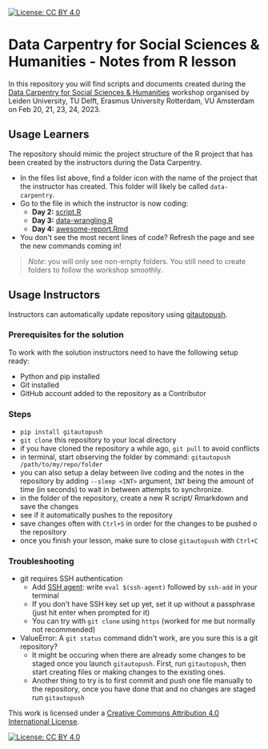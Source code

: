 [![License: CC BY 4.0](https://img.shields.io/badge/License-CC_BY_4.0-lightgrey.svg)](https://creativecommons.org/licenses/by/4.0/)

# Data Carpentry for Social Sciences & Humanities  - Notes from R lesson
In this repository you will find scripts and documents created during the [Data Carpentry for Social Sciences & Humanities](https://ubvu.github.io/2023-02-20-ldev-online/) workshop organised by Leiden University, TU Delft, Erasmus University Rotterdam, VU Amsterdam on Feb 20, 21, 23, 24, 2023.

## Usage Learners 
The repository should mimic the project structure of the R project that has been created by the instructors during the Data Carpentry. 
- In the files list above, find a folder icon with the name of the project that the instructor has created. This folder will likely be called `data-carpentry`.
- Go to the file in which the instructor is now coding:
  - **Day 2:** [script.R](https://github.com/4TUResearchData-Carpentries/2023-02-Data-Carpentry-Notes/blob/main/data-carpentry/scripts/script.R)
  - **Day 3:** [data-wrangling.R](https://github.com/4TUResearchData-Carpentries/2023-02-Data-Carpentry-Notes/blob/main/data-carpentry/scripts/data-wrangling.R)
  - **Day 4:** [awesome-report.Rmd](https://github.com/4TUResearchData-Carpentries/2023-02-Data-Carpentry-Notes/blob/main/data-carpentry/documents/awesome-report.Rmd)
- You don't see the most recent lines of code? Refresh the page and  see the new commands coming in!

> *Note*: you will only see non-empty folders. You still need to create folders to follow the workshop smoothly.

## Usage Instructors 
Instructors can automatically update repository using [gitautopush](https://pypi.org/project/gitautopush/). 

### Prerequisites for the solution

To work with the solution instructors need to have the following setup ready:
- Python and pip installed
- Git installed
- GitHub account added to the repository as a Contributor 

### Steps

- `pip install gitautopush`
- `git clone` this repository to your local directory
- if you have cloned the repository a while ago, `git pull` to avoid conflicts
- in terminal, start observing the folder by command: `gitautopush /path/to/my/repo/folder`
- you can also setup a delay between live coding and the notes in the repository by adding `--sleep <INT>` argument,  `INT` being the amount of time (in seconds) to wait in between attempts to synchronize.
- in the folder of the repository, create a new R script/ Rmarkdown and save the changes
- see if it automatically pushes to the repository
- save changes often with `Ctrl+S` in order for the changes to be pushed o the repository
- once you finish your lesson, make sure to close `gitautopush` with `Ctrl+C`  

### Troubleshooting
- git requires SSH authentication
    - Add [SSH agent](https://stackoverflow.com/questions/10032461/git-keeps-asking-me-for-my-ssh-key-passphrase): write `eval $(ssh-agent)` followed by `ssh-add` in your terminal
    - If you don't have SSH key set up yet, set it up without a passphrase (just hit enter when prompted for it)
    - You can try with `git clone` using  `https` (worked for me but normally not recommended)
- ValueError: A `git status` command didn't work, are you sure this is a git repository?
    - It might be occuring when there are already some changes to be staged once you launch `gitautopush`. First, run `gitautopush`, then start creating files or making changes to the existing ones. 
    - Another thing to try is to first commit and push one file manually to the repository, once you have done that and no changes are staged run `gitautopush`



This work is licensed under a [Creative Commons Attribution 4.0 International License](https://creativecommons.org/licenses/by/4.0/).

[![License: CC BY 4.0](https://licensebuttons.net/l/by/4.0/80x15.png)](https://creativecommons.org/licenses/by/4.0/)


